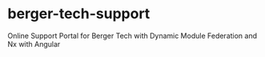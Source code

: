 # berger-tech-support
Online Support Portal for Berger Tech with Dynamic Module Federation and Nx with Angular

